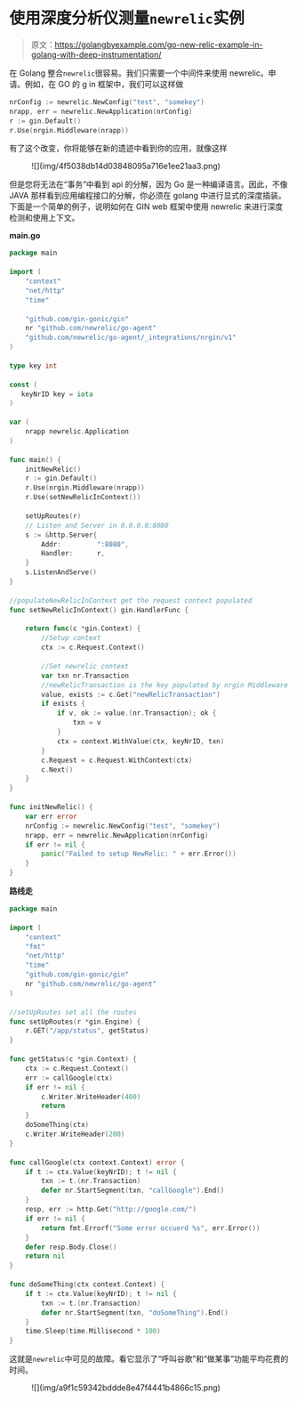 # 使用深度分析仪测量`newrelic`实例

> 原文：<https://golangbyexample.com/go-new-relic-example-in-golang-with-deep-instrumentation/>

在 Golang 整合`newrelic`很容易。我们只需要一个中间件来使用 newrelic。申请。例如，在 GO 的 g in 框架中，我们可以这样做

```go
nrConfig := newrelic.NewConfig("test", "somekey")
nrapp, err = newrelic.NewApplication(nrConfig)
r := gin.Default()
r.Use(nrgin.Middleware(nrapp))
```

有了这个改变，你将能够在新的遗迹中看到你的应用，就像这样

<figure class="wp-block-image">![](img/4f5038db14d03848095a716e1ee21aa3.png)</figure>

但是您将无法在“事务”中看到 api 的分解，因为 Go 是一种编译语言。因此，不像 JAVA 那样看到应用编程接口的分解，你必须在 golang 中进行显式的深度插装。下面是一个简单的例子，说明如何在 GIN web 框架中使用 newrelic 来进行深度检测和使用上下文。

**main.go**

```go
package main

import (
	"context"
	"net/http"
	"time"

	"github.com/gin-gonic/gin"
	nr "github.com/newrelic/go-agent"
	"github.com/newrelic/go-agent/_integrations/nrgin/v1"
)

type key int

const (
   keyNrID key = iota
)

var (
    nrapp newrelic.Application
)

func main() {
	initNewRelic()
	r := gin.Default()
	r.Use(nrgin.Middleware(nrapp))
	r.Use(setNewRelicInContext())

	setUpRoutes(r)
	// Listen and Server in 0.0.0.0:8080
	s := &http.Server{
		Addr:         ":8080",
		Handler:      r,
	}
	s.ListenAndServe()
}

//populateNewRelicInContext get the request context populated
func setNewRelicInContext() gin.HandlerFunc {

	return func(c *gin.Context) {
		//Setup context
		ctx := c.Request.Context()

		//Set newrelic context
		var txn nr.Transaction
		//newRelicTransaction is the key populated by nrgin Middleware
		value, exists := c.Get("newRelicTransaction")
		if exists {
			if v, ok := value.(nr.Transaction); ok {
				txn = v
			}
			ctx = context.WithValue(ctx, keyNrID, txn)
		}
		c.Request = c.Request.WithContext(ctx)
		c.Next()
	}
}

func initNewRelic() {
	var err error
	nrConfig := newrelic.NewConfig("test", "somekey")
	nrapp, err = newrelic.NewApplication(nrConfig)
	if err != nil {
		panic("Failed to setup NewRelic: " + err.Error())
	}
} 
```

**路线走**

```go
package main

import (
	"context"
	"fmt"
	"net/http"
	"time"
	"github.com/gin-gonic/gin"
	nr "github.com/newrelic/go-agent"
)

//setUpRoutes set all the routes
func setUpRoutes(r *gin.Engine) {
	r.GET("/app/status", getStatus)
}

func getStatus(c *gin.Context) {
	ctx := c.Request.Context()
	err := callGoogle(ctx)
	if err != nil {
		c.Writer.WriteHeader(400)
		return
	}
	doSomeThing(ctx)
	c.Writer.WriteHeader(200)
}

func callGoogle(ctx context.Context) error {
	if t := ctx.Value(keyNrID); t != nil {
		txn := t.(nr.Transaction)
		defer nr.StartSegment(txn, "callGoogle").End()
	}
	resp, err := http.Get("http://google.com/")
	if err != nil {
		return fmt.Errorf("Some error occuerd %s", err.Error())
	}
	defer resp.Body.Close()
	return nil
}

func doSomeThing(ctx context.Context) {
	if t := ctx.Value(keyNrID); t != nil {
		txn := t.(nr.Transaction)
		defer nr.StartSegment(txn, "doSomeThing").End()
	}
	time.Sleep(time.Millisecond * 100)
}
```

这就是`newrelic`中可见的故障。看它显示了“呼叫谷歌”和“做某事”功能平均花费的时间。

<figure class="wp-block-image">![](img/a9f1c59342bddde8e47f4441b4866c15.png)</figure>